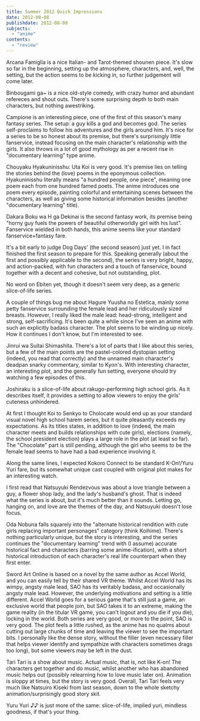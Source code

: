 ```yaml
---
title: Summer 2012 Quick Impressions
date: 2012-08-08
publishdate: 2012-08-08
subjects:
  - "anime"
contents:
  - "review"
---
```


Arcana Famiglia is a nice Italian- and Tarot-themed shounen piece.  It's
slow so far in the beginning, setting up the atmosphere, characters,
and, well, the setting, but the action seems to be kicking in, so
further judgement will come later.

Binbougami ga~ is a nice old-style comedy, with crazy humor and abundant
refereces and shout outs.  There's some surprising depth to both main
characters, but nothing awestriking.

Campione is an interesting piece, one of the first of this season's many
fantasy series.  The setup: a guy kills a god and becomes god.  The
series self-proclaims to follow his adventures and the girls around him.
It's nice for a series to be so honest about its premise, but there's
surprisingly little fanservice, instead focusing on the main character's
relationship with the girls.  It also throws in a lot of good mythology
as per a recent rise in "documentary learning" type anime.

Chouyaku Hyakuninisshu: Uta Koi is very good.  It's premise lies on
telling the stories behind the (love) poems in the eponymous collection.
Hyakuninisshu literally means "a hundred people, one piece", meaning one
poem each from one hundred famed poets.  The anime introduces one poem
every episode, painting colorful and entertaining scenes between the
characters, as well as giving some historical information besides
(another "documentary learning" title).

Dakara Boku wa H ga Dekinai is the second fantasy work, its premise
being "horny guy fuels the powers of beautiful otherworldly girl with
his lust".  Fanservice wielded in both hands, this anime seems like your
standard fanservice+fantasy fare.

It's a bit early to judge Dog Days' (the second season) just yet.  I in
fact finished the first season to prepare for this.  Speaking generally
(about the first and possibly applicable to the second), the series is
very bright, happy, and action-packed, with fun characters and a touch
of fanservice, bound together with a decent and cohesive, but not
outstanding, plot.

No word on Ebiten yet, though it doesn't seem very deep, as a generic
slice-of-life series.

A couple of things bug me about Hagure Yuusha no Estetica, mainly some
petty fanservice surrounding the female lead and her ridiculously sized
breasts.  However, I really liked the male lead: head-strong,
intelligent and strong, self-sacrificing.  It's been quite a while since
I've seen an anime with such an explicitly badass character.  The plot
seems to be winding up nicely.  How it continues I don't know, but I'm
interested to see.

Jinrui wa Suitai Shimashita.  There's a lot of parts that I like about
this series, but a few of the main points are the pastel-colored
dystopian setting (indeed, you read that correctly) and the unnamed main
character's deadpan snarky commentary, similar to Kyon's.  With
interesting character, an interesting plot, and the generally fun
setting, everyone should try watching a few episodes of this.

Joshiraku is a slice-of-life about rakugo-performing high school girls.
As it describes itself, it provides a setting to allow viewers to enjoy
the girls' cuteness unhindered.

At first I thought Koi to Senkyo to Cholocate would end up as your
standard visual novel high school harem series, but it quite pleasantly
exceeds my expectations.  As its titles states, in addition to love
(indeed, the main character meets and builds relationships with cute
girls), elections (namely, the school president election) plays a large
role in the plot (at least so far).  The "Chocolate" part is still
pending, although the girl who seems to be the female lead seems to have
had a bad experience involving it.

Along the same lines, I expected Kokoro Connect to be standard
K-On!/Yuru Yuri fare, but its somewhat unique cast coupled with original
plot makes for an interesting watch.

I first read that Natsuyuki Rendezvous was about a love triangle between
a guy, a flower shop lady, and the lady's husband's ghost.  That is
indeed what the series is about, but it's much better than it sounds.
Letting go, hanging on, and love are the themes of the day, and
Natsuyuki doesn't lose focus.

Oda Nobuna falls squarely into the "alternate historical rendition with
cute girls replacing important personages" category (think Koihime).
There's nothing particularly unique, but the story is interesting, and
the series continues the "documentary learning" trend with (I assume)
accurate historical fact and characters (barring some anime-ification),
with a short historical introduction of each character's real life
counterpart when they first enter.

Sword Art Online is based on a novel by the same author as Accel World,
and you can easily tell by their shared VR theme.  Whilst Accel World
has its wimpy, angsty male lead, SAO has its veritably badass, and
occasionally angsty male lead.  However, the underlying motivations and
setting is a little different.  Accel World goes for a serious game
that's still just a game, an exclusive world that people join, but SAO
takes it to an extreme, making the game reality (in the titular VR game,
you can't logout and you die if you die), locking in the world.  Both
series are very good, or more to the point, SAO is very good.  The plot
feels a little rushed, as the anime has no qualms about cutting out
large chunks of time and leaving the viewer to see the important bits.
I personally like the dense story, without the filler (even necessary
filler that helps viewer identify and sympathize with characters
sometimes drags too long), but some viewers may be left in the dust.

Tari Tari is a show about music.  Actual music, that is, not like K-on!
The characters get together and do music, whilst another who has
abandoned music helps out (possibly relearning how to love music later
on).  Animation is sloppy at times, but the story is very good.
Overall, Tari Tari feels very much like Natsuiro Kiseki from last
season, down to the whole sketchy animation/surprisingly good story
skit.

Yuru Yuri ♪♪ is just more of the same: slice-of-life, implied yuri,
mindless goodness, if that's your thing.
